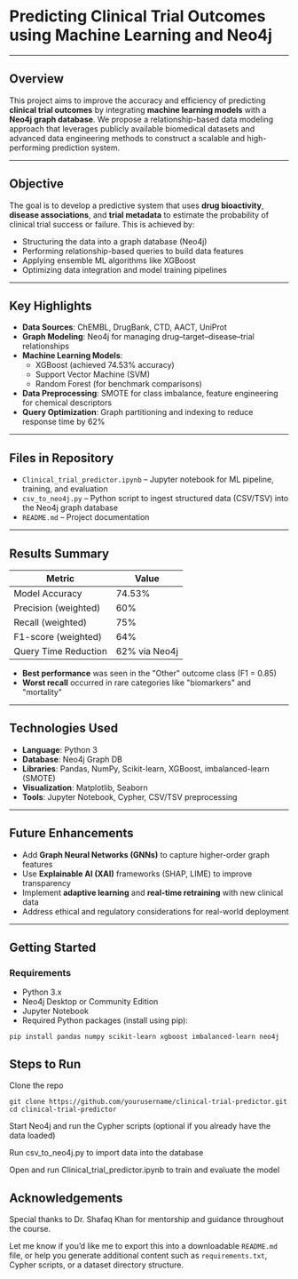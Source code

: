 # Predicting Clinical Trial Outcomes using Machine Learning and Neo4j
---

##  Overview

This project aims to improve the accuracy and efficiency of predicting **clinical trial outcomes** by integrating **machine learning models** with a **Neo4j graph database**. We propose a relationship-based data modeling approach that leverages publicly available biomedical datasets and advanced data engineering methods to construct a scalable and high-performing prediction system.

---

##  Objective

The goal is to develop a predictive system that uses **drug bioactivity**, **disease associations**, and **trial metadata** to estimate the probability of clinical trial success or failure. This is achieved by:

- Structuring the data into a graph database (Neo4j)
- Performing relationship-based queries to build data features
- Applying ensemble ML algorithms like XGBoost
- Optimizing data integration and model training pipelines

---

##  Key Highlights

- **Data Sources**: ChEMBL, DrugBank, CTD, AACT, UniProt  
- **Graph Modeling**: Neo4j for managing drug–target–disease–trial relationships  
- **Machine Learning Models**:  
  - XGBoost (achieved 74.53% accuracy)  
  - Support Vector Machine (SVM)  
  - Random Forest (for benchmark comparisons)
- **Data Preprocessing**: SMOTE for class imbalance, feature engineering for chemical descriptors  
- **Query Optimization**: Graph partitioning and indexing to reduce response time by 62%

---

##  Files in Repository

- `Clinical_trial_predictor.ipynb` – Jupyter notebook for ML pipeline, training, and evaluation  
- `csv_to_neo4j.py` – Python script to ingest structured data (CSV/TSV) into the Neo4j graph database  
- `README.md` – Project documentation

---

##  Results Summary

| Metric                | Value          |
|----------------------|----------------|
| Model Accuracy        | 74.53%         |
| Precision (weighted)  | 60%            |
| Recall (weighted)     | 75%            |
| F1-score (weighted)   | 64%            |
| Query Time Reduction  | 62% via Neo4j  |

- **Best performance** was seen in the "Other" outcome class (F1 = 0.85)  
- **Worst recall** occurred in rare categories like "biomarkers" and "mortality"  

---

##  Technologies Used

- **Language**: Python 3  
- **Database**: Neo4j Graph DB  
- **Libraries**: Pandas, NumPy, Scikit-learn, XGBoost, imbalanced-learn (SMOTE)  
- **Visualization**: Matplotlib, Seaborn  
- **Tools**: Jupyter Notebook, Cypher, CSV/TSV preprocessing

---

##  Future Enhancements

- Add **Graph Neural Networks (GNNs)** to capture higher-order graph features  
- Use **Explainable AI (XAI)** frameworks (SHAP, LIME) to improve transparency  
- Implement **adaptive learning** and **real-time retraining** with new clinical data  
- Address ethical and regulatory considerations for real-world deployment

---

## Getting Started

### Requirements

- Python 3.x  
- Neo4j Desktop or Community Edition  
- Jupyter Notebook  
- Required Python packages (install using pip):

```
pip install pandas numpy scikit-learn xgboost imbalanced-learn neo4j
```
## Steps to Run
Clone the repo
```
git clone https://github.com/yourusername/clinical-trial-predictor.git
cd clinical-trial-predictor
```
Start Neo4j and run the Cypher scripts (optional if you already have the data loaded)

Run csv_to_neo4j.py to import data into the database

Open and run Clinical_trial_predictor.ipynb to train and evaluate the model

## Acknowledgements
Special thanks to Dr. Shafaq Khan for mentorship and guidance throughout the course.

Let me know if you’d like me to export this into a downloadable `README.md` file, or help you generate additional content such as `requirements.txt`, Cypher scripts, or a dataset directory structure.







